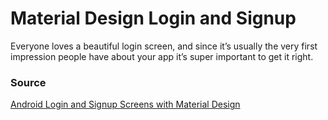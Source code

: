 # Material Design Login and Signup  


Everyone loves a beautiful login screen, and since it’s usually the very first impression people have about your app it’s super important to get it right.

### Source 
[Android Login and Signup Screens with Material Design]

   [Android Login and Signup Screens with Material Design]: <http://sourcey.com/beautiful-android-login-and-signup-screens-with-material-design/>
 